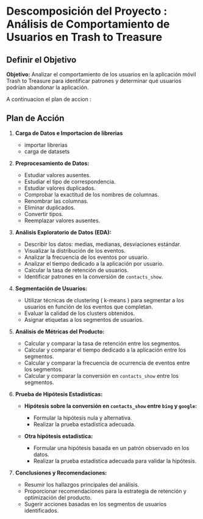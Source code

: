 # Descomposición del Proyecto :  Análisis de Comportamiento de Usuarios en Trash to Treasure


## Definir el Objetivo

**Objetivo:** Analizar el comportamiento de los usuarios en la aplicación móvil Trash to Treasure para identificar patrones y determinar qué usuarios podrían abandonar la aplicación.

A continuacion el plan de accion :

##  Plan de Acción

1. **Carga de Datos e Importacion de librerias** 
    - importar librerias
    - carga de datasets 


2. **Preprocesamiento de Datos:**
   - Estudiar valores ausentes.
   - Estudiar el tipo de correspondencia.
   - Estudiar valores duplicados.
   - Comprobar la exactitud de los nombres de columnas.
   - Renombrar las columnas.
   - Eliminar duplicados.
   - Convertir tipos.
   - Reemplazar valores ausentes.

3. **Análisis Exploratorio de Datos (EDA):**
   - Describir los datos: medias, medianas, desviaciones estándar.
   - Visualizar la distribución de los eventos.
   - Analizar la frecuencia de los eventos por usuario.
   - Analizar el tiempo dedicado a la aplicación por usuario.
   - Calcular la tasa de retención de usuarios.
   - Identificar patrones en la conversión de `contacts_show`.
   
3. **Segmentación de Usuarios:**
    - Utilizar técnicas de clustering ( k-means ) para segmentar a los usuarios en función de los eventos que completan.
   - Evaluar la calidad de los clusters obtenidos.
   - Asignar etiquetas a los segmentos de usuarios.

4. **Análisis de Métricas del Producto:**
   - Calcular y comparar la tasa de retención entre los segmentos.
   - Calcular y comparar el tiempo dedicado a la aplicación entre los segmentos.
   - Calcular y comparar la frecuencia de ocurrencia de eventos entre los segmentos.
   - Calcular y comparar la conversión en `contacts_show` entre los segmentos.

5. **Prueba de Hipótesis Estadísticas:**
   - **Hipótesis sobre la conversión en `contacts_show` entre `bing` y `google`:**
     - Formular la hipótesis nula y alternativa.
     - Realizar la prueba estadística adecuada.
   
   - **Otra hipótesis estadística:**
     - Formular una hipótesis basada en un patrón observado en los datos.
     - Realizar la prueba estadística adecuada para validar la hipótesis.

6. **Conclusiones y Recomendaciones:**
   - Resumir los hallazgos principales del análisis.
   - Proporcionar recomendaciones para la estrategia de retención y optimización del producto.
   - Sugerir acciones basadas en los segmentos de usuarios identificados.
